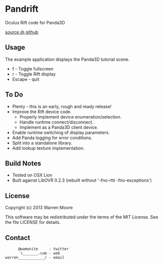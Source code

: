 # Pandrift

Oculus Rift code for Panda3D

[source @ github](https://github.com/wamonite/Pandrift)

## Usage

The example application displays the Panda3D tutorial scene.

* f - Toggle fullscreen
* r - Toggle Rift display
* Escape - quit

## To Do

* Plenty - this is an early, rough and ready release!
* Improve the Rift device code.
    * Properly implement device enumeration/selection.
    * Handle runtime connect/disconnect.
    * Implement as a Panda3D client device.
* Enable runtime switching of display parameters.
* Add Panda logging for error conditions.
* Split into a standalone library.
* Add lookup texture implementation.

## Build Notes

* Tested on OSX Lion
* Built against LibOVR 0.2.3 (rebuilt without '-fno-rtti -fno-exceptions')

## License

Copyright (c) 2013 Warren Moore

This software may be redistributed under the terms of the MIT License.
See the file LICENSE for details.

## Contact

          @wamonite     - twitter
           \_______.com - web
    warren____________/ - email
